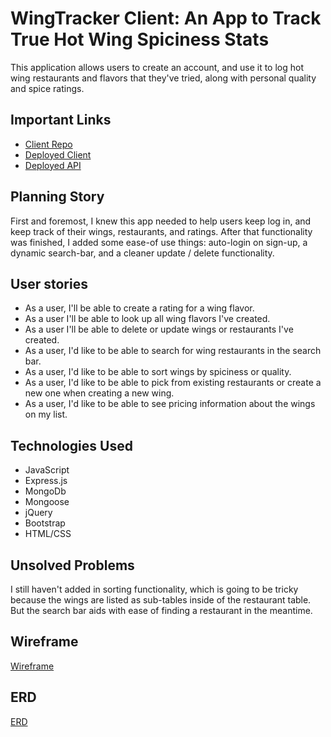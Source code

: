 # WingTracker Client: An App to Track True Hot Wing Spiciness Stats

This application allows users to create an account, and use it to log hot wing restaurants and flavors that they've tried, along with personal quality and spice ratings.

## Important Links

- [Client Repo](https://github.com/JoeyGarber/WingTracker-Client)
- [Deployed Client](https://joeygarber.github.io/WingTracker-Client/)
- [Deployed API](https://protected-wave-68332.herokuapp.com)

## Planning Story

First and foremost, I knew this app needed to help users keep log in, and keep track of their wings, restaurants, and ratings. After that functionality was finished, I added some ease-of use things: auto-login on sign-up, a dynamic search-bar, and a cleaner update / delete functionality.

## User stories

- As a user, I'll be able to create a rating for a wing flavor.
 - As a user I'll be able to look up all wing flavors I've created.
 - As a user I'll be able to delete or update wings or restaurants I've created.
 - As a user, I'd like to be able to search for wing restaurants in the search bar.
 - As a user, I'd like to be able to sort wings by spiciness or quality.
 - As a user, I'd like to be able to pick from existing restaurants or create a new one when creating a new wing.
 - As a user, I'd like to be able to see pricing information about the wings on my list.

## Technologies Used

- JavaScript
- Express.js
- MongoDb
- Mongoose
- jQuery
- Bootstrap
- HTML/CSS

## Unsolved Problems

I still haven't added in sorting functionality, which is going to be tricky because the wings are listed as sub-tables inside of the restaurant table. But the search bar aids with ease of finding a restaurant in the meantime.

## Wireframe

[Wireframe](./WingTracker-Wireframe.jpeg)

## ERD

[ERD](./ERD.jpeg)